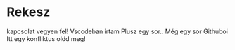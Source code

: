 # Rekesz
kapcsolat vegyen fel!
Vscodeban irtam
Plusz egy sor..
Még egy sor
Githuboi
Itt egy konfliktus oldd meg!
